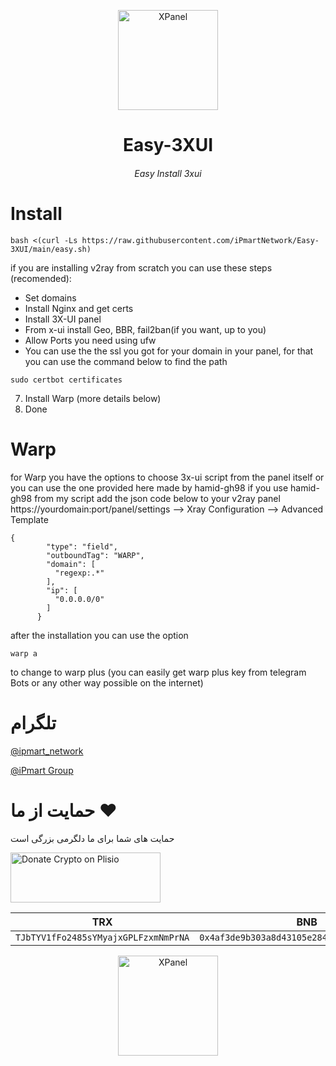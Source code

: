 <p align="center">
<picture>
<img width="160" height="160"  alt="XPanel" src="https://github.com/iPmartNetwork/iPmart-SSH/blob/main/images/logo.png">
</picture>
  </p> 
<p align="center">
<h1 align="center"/>Easy-3XUI</h1>
<h6 align="center">Easy Install 3xui<h6>
</p>





# Install

```
bash <(curl -Ls https://raw.githubusercontent.com/iPmartNetwork/Easy-3XUI/main/easy.sh)
```

if you are installing v2ray from scratch
you can use these steps (recomended):

- Set domains
- Install Nginx and get certs
- Install 3X-UI panel
- From x-ui install Geo, BBR, fail2ban(if you want, up to you)
- Allow Ports you need using ufw
- You can use the the ssl you got for your domain in your panel, for that you can use the command below to find the path

```
sudo certbot certificates
```

7. Install Warp (more details below)
8. Done

# Warp

for Warp you have the options to choose 3x-ui script from the panel itself
or you can use the one provided here made by hamid-gh98
if you use hamid-gh98 from my script add the json code below to your v2ray panel
https://yourdomain:port/panel/settings --> Xray Configuration --> Advanced Template

```
{
        "type": "field",
        "outboundTag": "WARP",
        "domain": [
          "regexp:.*"
        ],
        "ip": [
          "0.0.0.0/0"
        ]
      }
```

after the installation you can use the option

```
warp a
```

to change to warp plus (you can easily get warp plus key from telegram Bots or any other way possible on the internet)


# تلگرام

[@ipmart_network](https://t.me/ipmart_network)

[@iPmart Group](https://t.me/ipmartnetwork_gp)




 # حمایت از ما :hearts:
حمایت های شما برای ما دلگرمی بزرگی است<br> 
<p align="left">
<a href="https://plisio.net/donate/kB7QU7f7" target="_blank"><img src="https://plisio.net/img/donate/donate_light_icons_mono.png" alt="Donate Crypto on Plisio" width="240" height="80" /></a><br>
	
|                    TRX                   |                       BNB                         |                    Litecoin                       |
| ---------------------------------------- |:-------------------------------------------------:| -------------------------------------------------:|
| ```TJbTYV1fFo2485sYMyajxGPLFzxmNmPrNA``` |  ```0x4af3de9b303a8d43105e284823d95b4c600961a3``` | ```MPrkzFiNtw4Rg67bbZB6gCxa9LV87orABM``` |	

</p>	




<p align="center">
<picture>
<img width="160" height="160"  alt="XPanel" src="https://github.com/iPmartNetwork/iPmart-SSH/blob/main/images/logo.png">
</picture>
  </p> 
